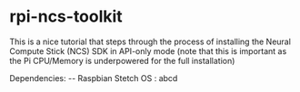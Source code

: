 # rpi-ncs-toolkit

This is a nice tutorial that steps through the process of installing the Neural Compute Stick (NCS) SDK in API-only mode 
(note that this is important as the Pi CPU/Memory is underpowered for the full installation)

Dependencies:
-- Raspbian Stetch OS :
abcd 
